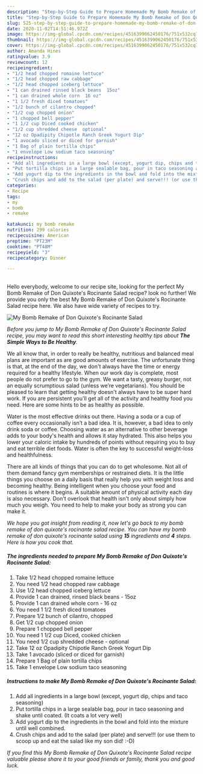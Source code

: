 ```yaml
---
description: "Step-by-Step Guide to Prepare Homemade My Bomb Remake of Don Quixote&amp;#39;s Rocinante Salad"
title: "Step-by-Step Guide to Prepare Homemade My Bomb Remake of Don Quixote&amp;#39;s Rocinante Salad"
slug: 525-step-by-step-guide-to-prepare-homemade-my-bomb-remake-of-don-quixote-and-39-s-rocinante-salad
date: 2020-11-02T14:51:46.972Z
image: https://img-global.cpcdn.com/recipes/4516399062450176/751x532cq70/my-bomb-remake-of-don-quixotes-rocinante-salad-recipe-main-photo.jpg
thumbnail: https://img-global.cpcdn.com/recipes/4516399062450176/751x532cq70/my-bomb-remake-of-don-quixotes-rocinante-salad-recipe-main-photo.jpg
cover: https://img-global.cpcdn.com/recipes/4516399062450176/751x532cq70/my-bomb-remake-of-don-quixotes-rocinante-salad-recipe-main-photo.jpg
author: Amanda Hines
ratingvalue: 3.9
reviewcount: 12
recipeingredient:
- "1/2 head chopped romaine lettuce"
- "1/2 head chopped raw cabbage"
- "1/2 head chopped iceberg lettuce"
- "1 can drained rinsed black beans  15oz"
- "1 can drained whole corn  16 oz"
- "1 1/2 fresh diced tomatoes"
- "1/2 bunch of cilantro chopped"
- "1/2 cup chopped onion"
- "1 chopped bell pepper"
- "1 1/2 cup Diced cooked chicken"
- "1/2 cup shredded cheese  optional"
- "12 oz Opadipity Chipotle Ranch Greek Yogurt Dip"
- "1 avocado sliced or diced for garnish"
- "1 Bag of plain tortilla chips"
- "1 envelope Low sodium taco seasoning"
recipeinstructions:
- "Add all ingredients in a large bowl (except, yogurt dip, chips and taco seasoning)"
- "Put tortilla chips in a large sealable bag, pour in taco seasoning and shake until coated. (It coats a lot very well)"
- "Add yogurt dip to the ingredients in the bowl and fold into the mixture until well combined."
- "Crush chips and add to the salad (per plate) and serve!!! (or use them to scoop up and eat the salad like my son did!     :-D)"
categories:
- Recipe
tags:
- my
- bomb
- remake

katakunci: my bomb remake 
nutrition: 299 calories
recipecuisine: American
preptime: "PT23M"
cooktime: "PT48M"
recipeyield: "3"
recipecategory: Dinner

---
```

<br>
Hello everybody, welcome to our recipe site, looking for the perfect My Bomb Remake of Don Quixote&#39;s Rocinante Salad recipe? look no further! We provide you only the best My Bomb Remake of Don Quixote&#39;s Rocinante Salad recipe here. We also have wide variety of recipes to try.
<br>


![My Bomb Remake of Don Quixote&#39;s Rocinante Salad](https://img-global.cpcdn.com/recipes/4516399062450176/751x532cq70/my-bomb-remake-of-don-quixotes-rocinante-salad-recipe-main-photo.jpg)

<i>Before you jump to My Bomb Remake of Don Quixote&#39;s Rocinante Salad recipe, you may want to read this short interesting healthy tips about <strong>The Simple Ways to Be Healthy</strong>.</i>

We all know that, in order to really be healthy, nutritious and balanced meal plans are important as are good amounts of exercise. The unfortunate thing is that, at the end of the day, we don't always have the time or energy required for a healthy lifestyle. When our work day is complete, most people do not prefer to go to the gym. We want a tasty, greasy burger, not an equally scrumptious salad (unless we’re vegetarians). You should be pleased to learn that getting healthy doesn't always have to be super hard work. If you are persistent you'll get all of the activity and healthy food you need. Here are some hints to be as healthy as possible.

Water is the most effective drinks out there. Having a soda or a cup of coffee every occasionally isn’t a bad idea. It is, however, a bad idea to only drink soda or coffee. Choosing water as an alternative to other beverage adds to your body's health and allows it stay hydrated. This also helps you lower your caloric intake by hundreds of points without requiring you to buy and eat terrible diet foods. Water is often the key to successful weight-loss and healthfulness.

There are all kinds of things that you can do to get wholesome. Not all of them demand fancy gym memberships or restrained diets. It is the little things you choose on a daily basis that really help you with weight loss and becoming healthy. Being intelligent when you choose your food and routines is where it begins. A suitable amount of physical activity each day is also necessary. Don't overlook that health isn't only about simply how much you weigh. You need to help to make your body as strong you can make it. 


<i>We hope you got insight from reading it, now let's go back to my bomb remake of don quixote&#39;s rocinante salad recipe. You can have my bomb remake of don quixote&#39;s rocinante salad using <strong>15</strong> ingredients and <strong>4</strong> steps. Here is how you cook that.
</i>

##### The ingredients needed to prepare My Bomb Remake of Don Quixote&#39;s Rocinante Salad:

1. Take 1/2 head chopped romaine lettuce
1. You need 1/2 head chopped raw cabbage
1. Use 1/2 head chopped iceberg lettuce
1. Provide 1 can drained, rinsed black beans - 15oz
1. Provide 1 can drained whole corn - 16 oz
1. You need 1 1/2 fresh diced tomatoes
1. Prepare 1/2 bunch of cilantro, chopped
1. Get 1/2 cup chopped onion
1. Prepare 1 chopped bell pepper
1. You need 1 1/2 cup Diced, cooked chicken
1. You need 1/2 cup shredded cheese - optional
1. Take 12 oz Opadipity Chipotle Ranch Greek Yogurt Dip
1. Take 1 avocado (sliced or diced for garnish)
1. Prepare 1 Bag of plain tortilla chips
1. Take 1 envelope Low sodium taco seasoning


##### Instructions to make My Bomb Remake of Don Quixote&#39;s Rocinante Salad:

1. Add all ingredients in a large bowl (except, yogurt dip, chips and taco seasoning)
1. Put tortilla chips in a large sealable bag, pour in taco seasoning and shake until coated. (It coats a lot very well)
1. Add yogurt dip to the ingredients in the bowl and fold into the mixture until well combined.
1. Crush chips and add to the salad (per plate) and serve!!! (or use them to scoop up and eat the salad like my son did!     :-D)


<i>If you find this My Bomb Remake of Don Quixote&#39;s Rocinante Salad recipe valuable please share it to your good friends or family, thank you and good luck.</i>
